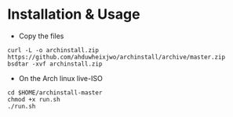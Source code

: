 # Installation & Usage
- Copy the files
```
curl -L -o archinstall.zip https://github.com/ahduwheixjwo/archinstall/archive/master.zip
bsdtar -xvf archinstall.zip
```
- On the Arch linux live-ISO
```
cd $HOME/archinstall-master
chmod +x run.sh
./run.sh
```
